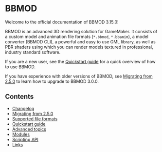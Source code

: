 # BBMOD
Welcome to the official documentation of BBMOD 3.15.0!

BBMOD is an advanced 3D rendering solution for GameMaker. It consists of a
custom model and animation file formats (`*.bbmod`, `*.bbanim`), a model
converter (BBMOD CLI), a powerful and easy to use GML library, as well as PBR
shaders using which you can render models textured in professional, industry
standard software.

If you are a new user, see the [Quickstart guide](./QuickstartGuide.html) for a
quick overview of how to use BBMOD.

If you have experience with older versions of BBMOD, see
[Migrating from 2.5.0](./MigratingFrom2.5.0.html) to learn how to upgrade to
BBMOD 3.0.0.

## Contents
* [Changelog](./Changelog_.html)
* [Migrating from 2.5.0](./MigratingFrom2.5.0.html)
* [Supported file formats](./SupportedFileFormats.html)
* [Quickstart guide](./QuickstartGuide.html)
* [Advanced topics](./AdvancedTopics.html)
* [Modules](./Modules.html)
* [Scripting API](./ScriptingAPI.html)
* [Links](./Links.html)

